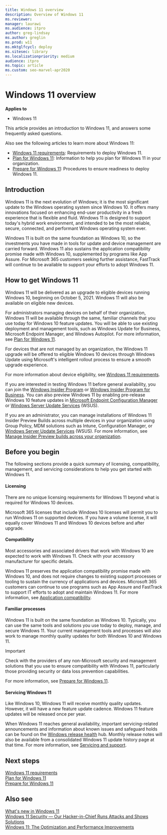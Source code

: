 ```yaml
---
title: Windows 11 overview
description: Overview of Windows 11
ms.reviewer: 
manager: laurawi
ms.audience: itpro
author: greg-lindsay
ms.author: greglin
ms.prod: w11
ms.mktglfcycl: deploy
ms.sitesec: library
ms.localizationpriority: medium
audience: itpro
ms.topic: article
ms.custom: seo-marvel-apr2020
---
```


# Windows 11 overview

**Applies to**

-   Windows 11

This article provides an introduction to Windows 11, and answers some frequently asked questions.

Also see the following articles to learn more about Windows 11: 

- [Windows 11 requirements](windows-11-requirements.md): Requirements to deploy Windows 11.
- [Plan for Windows 11](windows-11-plan.md): Information to help you plan for Windows 11 in your organization.
- [Prepare for Windows 11](windows-11-prepare.md): Procedures to ensure readiness to deploy Windows 11.

## Introduction

Windows 11 is the next evolution of Windows; it is the most significant update to the Windows operating system since Windows 10. It offers many innovations focused on enhancing end-user productivity in a fresh experience that is flexible and fluid. Windows 11 is designed to support today's hybrid work environment, and intended to be the most reliable, secure, connected, and performant Windows operating system ever. 

Windows 11 is built on the same foundation as Windows 10, so the investments you have made in tools for update and device management are carried forward. Windows 11 also sustains the application compatibility promise made with Windows 10, supplemented by programs like App Assure. For Microsoft 365 customers seeking further assistance, FastTrack will continue to be available to support your efforts to adopt Windows 11.

## How to get Windows 11

Windows 11 will be delivered as an upgrade to eligible devices running Windows 10, beginning on October 5, 2021. Windows 11 will also be available on eligible new devices.

For administrators managing devices on behalf of their organization, Windows 11 will be available through the same, familiar channels that you use today for Windows 10 feature updates. You will be able to use existing deployment and management tools, such as Windows Update for Business, Microsoft Endpoint Manager, and Windows Autopilot. For more information, see [Plan for Windows 11](windows-11-plan.md).

For devices that are not managed by an organization, the Windows 11 upgrade will be offered to eligible Windows 10 devices through Windows Update using Microsoft's intelligent rollout process to ensure a smooth upgrade experience. 

For more information about device eligibility, see [Windows 11 requirements](windows-11-requirements.md).

If you are interested in testing Windows 11 before general availability, you can join the [Windows Insider Program](https://insider.windows.com) or [Windows Insider Program for Business](https://insider.windows.com/for-business). You can also preview Windows 11 by enabling pre-release Windows 10 feature updates in [Microsoft Endpoint Configuration Manager](/mem/configmgr/core/servers/manage/pre-release-features) or [Windows Server Update Services](https://techcommunity.microsoft.com/t5/windows-it-pro-blog/publishing-pre-release-windows-10-feature-updates-to-wsus/ba-p/845054) (WSUS).

If you are an administrator, you can manage installations of Windows 11 Insider Preview Builds across multiple devices in your organization using Group Policy, MDM solutions such as Intune, Configuration Manager, or [Windows Server Update Services](https://techcommunity.microsoft.com/t5/windows-it-pro-blog/publishing-pre-release-windows-10-feature-updates-to-wsus/ba-p/845054) (WSUS). For more information, see [Manage Insider Preview builds across your organization](/windows-insider/business/manage-builds).

## Before you begin

The following sections provide a quick summary of licensing, compatibility, management, and servicing considerations to help you get started with Windows 11.  

#### Licensing

There are no unique licensing requirements for Windows 11 beyond what is required for Windows 10 devices.

Microsoft 365 licenses that include Windows 10 licenses will permit you to run Windows 11 on supported devices. If you have a volume license, it will equally cover Windows 11 and Windows 10 devices before and after upgrade.

#### Compatibility

Most accessories and associated drivers that work with Windows 10 are expected to work with Windows 11. Check with your accessory manufacturer for specific details.

Windows 11 preserves the application compatibility promise made with Windows 10, and does not require changes to existing support processes or tooling to sustain the currency of applications and devices. Microsoft 365 customers can continue to use programs such as App Assure and FastTrack to support IT efforts to adopt and maintain Windows 11. For more information, see [Application compatibility](windows-11-plan.md#application-compatibility).

#### Familiar processes

Windows 11 is built on the same foundation as Windows 10. Typically, you can use the same tools and solutions you use today to deploy, manage, and secure Windows 11. Your current management tools and processes will also work to manage monthly quality updates for both Windows 10 and Windows 11.

> [!IMPORTANT]
> Check with the providers of any non-Microsoft security and management solutions that you use to ensure compatibility with Windows 11, particularly those providing security or data loss prevention capabilities.  

For more information, see [Prepare for Windows 11](windows-11-prepare.md).

#### Servicing Windows 11

Like Windows 10, Windows 11 will receive monthly quality updates. However, it will have a new feature update cadence. Windows 11 feature updates will be released once per year. 

When Windows 11 reaches general availability, important servicing-related announcements and information about known issues and safeguard holds can be found on the [Windows release health](https://aka.ms/windowsreleasehealth) hub. Monthly release notes will also be available from a consolidated Windows 11 update history page at that time. For more information, see [Servicing and support](windows-11-plan.md#servicing-and-support). 

## Next steps

[Windows 11 requirements](windows-11-requirements.md)<br>
[Plan for Windows 11](windows-11-plan.md)<br>
[Prepare for Windows 11](windows-11-prepare.md)

## Also see

[What's new in Windows 11](/windows-hardware/get-started/what-s-new-in-windows)<br>
[Windows 11 Security — Our Hacker-in-Chief Runs Attacks and Shows Solutions](https://www.youtube.com/watch?v=2RTwGNyhSy8)<br>
[Windows 11: The Optimization and Performance Improvements](https://www.youtube.com/watch?v=oIYHRRTCVy4)
